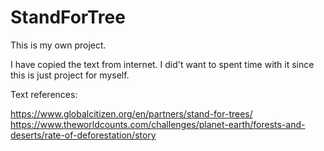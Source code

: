 # StandForTree

This is my own project.

I have copied the text from internet. I did't want to spent time with it since this is just project for myself.

Text references:

https://www.globalcitizen.org/en/partners/stand-for-trees/
https://www.theworldcounts.com/challenges/planet-earth/forests-and-deserts/rate-of-deforestation/story
